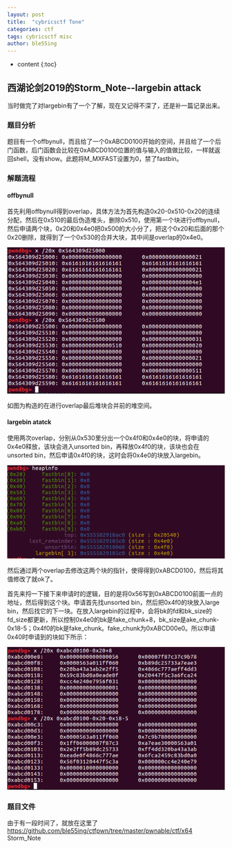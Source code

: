 ```yaml
---
layout: post
title:  "cybricsctf Tone"
categories: ctf
tags: cybricsctf misc
author: ble55ing
---
```


* content
{:toc}

## 西湖论剑2019的Storm_Note--largebin attack

当时做完了对largebin有了一个了解，现在又记得不深了，还是补一篇记录出来。

### 题目分析

题目有一个offbynull，而且给了一个0xABCD0100开始的空间，并且给了一个后门函数，后门函数会比较在0xABCD0100位置的值与输入的值做比较，一样就返回shell，没有show。此题将M_MXFAST设置为0，禁了fastbin。 

### 解题流程

#### offbynull

首先利用offbynull得到overlap，具体方法为首先构造0x20-0x510-0x20的连续分配，然后在0x510的最后伪造堆头，删除0x510，使用第一个块进行offbynull，然后申请两个块，0x20和0x4e0把0x500的大小分了，把这个0x20和后面的那个0x20删除，就得到了一个0x530的合并大块，其中间是overlap的0x4e0。

![](https://raw.githubusercontent.com/ble55ing/PicGo/master/%E5%BE%AE%E4%BF%A1%E6%88%AA%E5%9B%BE_20190726192105.png)

如图为构造的在进行overlap最后堆块合并前的堆空间。

#### largebin atatck

使用两次overlap，分别从0x530里分出一个0x4f0和0x4e0的块，将申请的0x4e0释放，该块会进入unsorted bin，再释放0x4f0的块，该块也会在unsorted bin，然后申请0x4f0的块，这时会将0x4e0的块放入largebin。

![](https://raw.githubusercontent.com/ble55ing/PicGo/master/%E5%BE%AE%E4%BF%A1%E6%88%AA%E5%9B%BE_20190726201059.png)

然后通过两个overlap去修改这两个块的指针，使得得到0xABCD0100，然后将其值修改了就ok了。

首先来捋一下接下来申请时的逻辑，目的是将0x56写到0xABCD0100前面一点的地址，然后得到这个块。申请首先找unsorted bin，然后把0x4f0的块放入large bin，然后找它的下一块。在放入largebin的过程中，会将bk的fd和bk_size的fd_size都更新，所以控制0x4e0的bk是fake_chunk+8，bk_size是ake_chunk-0x18-5；0x4f0的bk是fake_chunk。fake_chunk为0xABCD00e0。所以申请0x40时申请到的块如下所示：

![](https://raw.githubusercontent.com/ble55ing/PicGo/master/%E5%BE%AE%E4%BF%A1%E6%88%AA%E5%9B%BE_20190726205111.png)

### 题目文件

由于有一段时间了，就放在这里了<https://github.com/ble55ing/ctfpwn/tree/master/pwnable/ctf/x64> Storm_Note